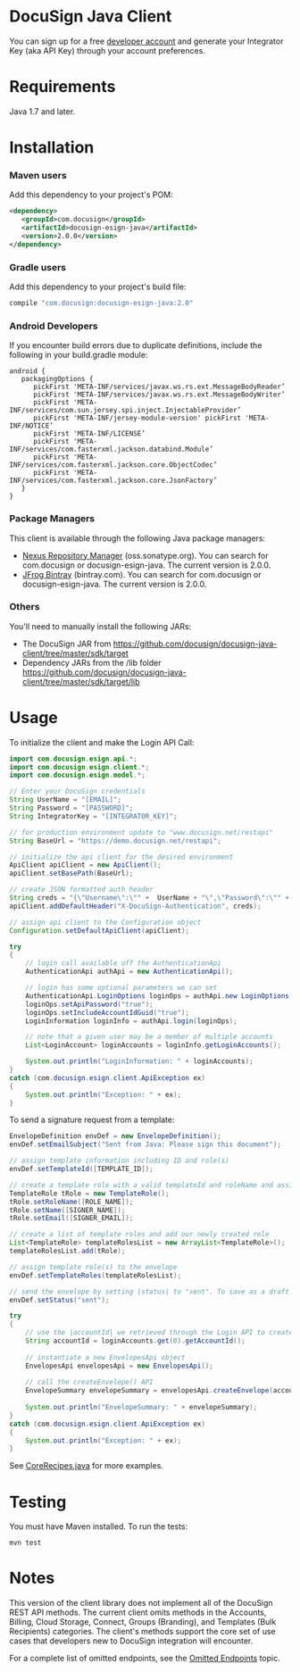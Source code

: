 # DocuSign Java Client

You can sign up for a free [developer account](https://secure.docusign.com/signup/developer) and generate your Integrator Key (aka API Key) through your account preferences.

Requirements
============

Java 1.7 and later.  

Installation
============

### Maven users

Add this dependency to your project's POM:

```xml
<dependency>
   <groupId>com.docusign</groupId>
   <artifactId>docusign-esign-java</artifactId>
   <version>2.0.0</version>
</dependency>
```

### Gradle users

Add this dependency to your project's build file:

```groovy
compile "com.docusign:docusign-esign-java:2.0"
```

### Android Developers 

If you encounter build errors due to duplicate definitions, include the following in your build.gradle module:

```
android {
   packagingOptions {
      pickFirst 'META-INF/services/javax.ws.rs.ext.MessageBodyReader’
      pickFirst 'META-INF/services/javax.ws.rs.ext.MessageBodyWriter’
      pickFirst 'META-INF/services/com.sun.jersey.spi.inject.InjectableProvider’
      pickFirst 'META-INF/jersey-module-version' pickFirst 'META-INF/NOTICE’
      pickFirst 'META-INF/LICENSE’
      pickFirst 'META-INF/services/com.fasterxml.jackson.databind.Module’
      pickFirst 'META-INF/services/com.fasterxml.jackson.core.ObjectCodec’
      pickFirst 'META-INF/services/com.fasterxml.jackson.core.JsonFactory’
   }
}
```

### Package Managers

This client is available through the following Java package managers:

- [Nexus Repository Manager](https://oss.sonatype.org/#nexus-search;quick~docusign-esign-java) (oss.sonatype.org). You can search for com.docusign or docusign-esign-java. The current version is 2.0.0.
- [JFrog Bintray](https://bintray.com/search?query=docusign-esign-java) (bintray.com). You can search for com.docusign or docusign-esign-java. The current version is 2.0.0.


### Others

You'll need to manually install the following JARs:

* The DocuSign JAR from https://github.com/docusign/docusign-java-client/tree/master/sdk/target
* Dependency JARs from the /lib folder https://github.com/docusign/docusign-java-client/tree/master/sdk/target/lib


Usage
=====

To initialize the client and make the Login API Call:

```java
import com.docusign.esign.api.*;
import com.docusign.esign.client.*;
import com.docusign.esign.model.*;

// Enter your DocuSign credentials
String UserName = "[EMAIL]";
String Password = "[PASSWORD]";    
String IntegratorKey = "[INTEGRATOR_KEY]";

// for production environment update to "www.docusign.net/restapi"
String BaseUrl = "https://demo.docusign.net/restapi";

// initialize the api client for the desired environment
ApiClient apiClient = new ApiClient();
apiClient.setBasePath(BaseUrl);

// create JSON formatted auth header
String creds = "{\"Username\":\"" +  UserName + "\",\"Password\":\"" +  Password + "\",\"IntegratorKey\":\"" +  IntegratorKey + "\"}";
apiClient.addDefaultHeader("X-DocuSign-Authentication", creds);

// assign api client to the Configuration object
Configuration.setDefaultApiClient(apiClient);

try
{
	// login call available off the AuthenticationApi
	AuthenticationApi authApi = new AuthenticationApi();

	// login has some optional parameters we can set
	AuthenticationApi.LoginOptions loginOps = authApi.new LoginOptions();
	loginOps.setApiPassword("true");
	loginOps.setIncludeAccountIdGuid("true");
	LoginInformation loginInfo = authApi.login(loginOps);

	// note that a given user may be a member of multiple accounts
	List<LoginAccount> loginAccounts = loginInfo.getLoginAccounts();

	System.out.println("LoginInformation: " + loginAccounts);
}
catch (com.docusign.esign.client.ApiException ex)
{
	System.out.println("Exception: " + ex);
}
```

To send a signature request from a template:

```java
EnvelopeDefinition envDef = new EnvelopeDefinition();
envDef.setEmailSubject("Sent from Java: Please sign this document");

// assign template information including ID and role(s)
envDef.setTemplateId([TEMPLATE_ID]);

// create a template role with a valid templateId and roleName and assign signer info
TemplateRole tRole = new TemplateRole();
tRole.setRoleName([ROLE_NAME]);
tRole.setName([SIGNER_NAME]);
tRole.setEmail([SIGNER_EMAIL]);

// create a list of template roles and add our newly created role
List<TemplateRole> templateRolesList = new ArrayList<TemplateRole>();
templateRolesList.add(tRole);

// assign template role(s) to the envelope 
envDef.setTemplateRoles(templateRolesList);

// send the envelope by setting |status| to "sent". To save as a draft set to "created"
envDef.setStatus("sent");

try
{
	// use the |accountId| we retrieved through the Login API to create the Envelope
	String accountId = loginAccounts.get(0).getAccountId();
	
	// instantiate a new EnvelopesApi object
	EnvelopesApi envelopesApi = new EnvelopesApi();
	
	// call the createEnvelope() API
	EnvelopeSummary envelopeSummary = envelopesApi.createEnvelope(accountId, envDef);
	
	System.out.println("EnvelopeSummary: " + envelopeSummary);
}
catch (com.docusign.esign.client.ApiException ex)
{
	System.out.println("Exception: " + ex);
}
```

See [CoreRecipes.java](https://github.com/docusign/docusign-java-client/blob/master/test/Recipes/CoreRecipes.java) for more examples.

Testing
=======

You must have Maven installed. To run the tests:

    mvn test

Notes
=======

This version of the client library does not implement all of the DocuSign REST API methods. The current client omits methods in the Accounts, Billing, Cloud Storage, Connect, Groups (Branding), and Templates (Bulk Recipients) categories. The client's methods support the core set of use cases that developers new to DocuSign integration will encounter. 

For a complete list of omitted endpoints, see the [Omitted Endpoints](./omitted_endpoints.md) topic.
